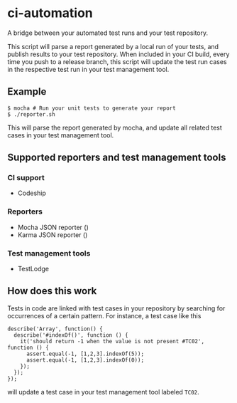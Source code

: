 # ci-automation
A bridge between your automated test runs and your test repository.

This script will parse a report generated by a local run of your tests, and publish results to your test repository.
When included in your CI build, every time you push to a release branch, this script will update the test run cases in the respective test run in your test management tool. 

## Example
```
$ mocha # Run your unit tests to generate your report
$ ./reporter.sh
```

This will parse the report generated by mocha, and update all related test cases in your test management tool.

## Supported reporters and test management tools
### CI support
* Codeship
### Reporters
* Mocha JSON reporter ()
* Karma JSON reporter ()
### Test management tools
* TestLodge

## How does this work
Tests in code are linked with test cases in your repository by searching for occurrences of a certain pattern.
For instance, a test case like this
```
describe('Array', function() {
  describe('#indexOf()', function () {
    it('should return -1 when the value is not present #TC02', function () {
      assert.equal(-1, [1,2,3].indexOf(5));
      assert.equal(-1, [1,2,3].indexOf(0));
    });
  });
});
```
will update a test case in your test management tool labeled `TC02`.
